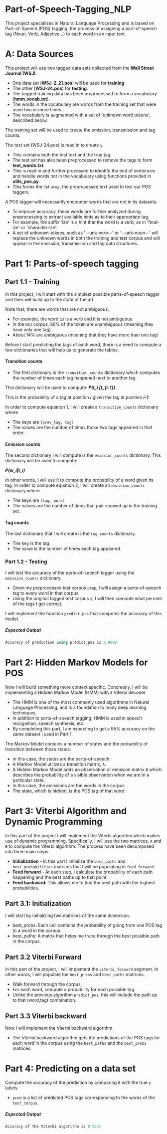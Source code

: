 # Part-of-Speech-Tagging_NLP
This project specializes in Natural Language Processing and is based on Part-of-Speech (POS) tagging, the process of assigning a part-of-speech tag (Noun, Verb, Adjective...) to each word in an input text.

<a name='0'></a>
# A: Data Sources
This project will use two tagged data sets collected from the **Wall Street Journal (WSJ)**. 
 
- One data set (**WSJ-2_21.pos**) will be used for **training**.
- The other (**WSJ-24.pos**) for **testing**. 
- The tagged training data has been preprocessed to form a vocabulary (**hmm_vocab.txt**). 
- The words in the vocabulary are words from the training set that were used two or more times. 
- The vocabulary is augmented with a set of 'unknown word tokens', described below. 

The training set will be used to create the emission, transmission and tag counts. 

The test set (WSJ-24.pos) is read in to create `y`. 
- This contains both the test text and the true tag. 
- The test set has also been preprocessed to remove the tags to form **test_words.txt**. 
- This is read in and further processed to identify the end of sentences and handle words not in the vocabulary using functions provided in **utils_pos.py**. 
- This forms the list `prep`, the preprocessed text used to test our POS taggers.

A POS tagger will necessarily encounter words that are not in its datasets. 
- To improve accuracy, these words are further analyzed during preprocessing to extract available hints as to their appropriate tag. 
- For example, the suffix 'ize' is a hint that the word is a verb, as in 'final-ize' or 'character-ize'. 
- A set of unknown-tokens, such as '--unk-verb--' or '--unk-noun--' will replace the unknown words in both the training and test corpus and will appear in the emission, transmission and tag data structures.


<a name='1'></a>
# Part 1: Parts-of-speech tagging 

<a name='1.1'></a>
## Part 1.1 - Training

In this project, I will start with the simplest possible parts-of-speech tagger and then will build up to the state of the art. 

Note that, there are words that are not ambiguous. 
- For example, the word `is` is a verb and it is not ambiguous. 
- In the `WSJ` corpus, 86% of the token are unambiguous (meaning they have only one tag) 
- About 14\% are ambiguous (meaning that they have more than one tag)

Before I start predicting the tags of each word, there is a need to compute a few dictionaries that will help us to generate the tables. 


#### Transition counts
- The first dictionary is the `transition_counts` dictionary which computes the number of times each tag happened next to another tag. 

This dictionary will be used to compute: 
***P(t_i |t_{i-1})***

This is the probability of a tag at position ***i*** given the tag at position ***i-1***.

In order to compute equation 1, I will create a `transition_counts` dictionary where 
- The keys are `(prev_tag, tag)`
- The values are the number of times those two tags appeared in that order. 


#### Emission counts
The second dictionary I will compute is the `emission_counts` dictionary. This dictionary will be used to compute:

***P(w_i|t_i)***

In other words, I will use it to compute the probability of a word given its tag. 
In order to compute equation 2, I will create an `emission_counts` dictionary where 
- The keys are `(tag, word)` 
- The values are the number of times that pair showed up in the training set. 


#### Tag counts
The last dictionary that I will create is the `tag_counts` dictionary. 
- The key is the tag 
- The value is the number of times each tag appeared.


<a name='1.2'></a>
### Part 1.2 - Testing

I will test the accuracy of the parts-of-speech tagger using the `emission_counts` dictionary. 
- Given my preprocessed test corpus `prep`, I will assign a parts-of-speech tag to every word in that corpus. 
- Using the original tagged test corpus `y`, I will then compute what percent of the tags I got correct. 

I will implement the function `predict_pos` that computes the accuracy of this model.

##### Expected Output
```CPP
Accuracy of prediction using predict_pos is 0.8889
```


<a name='2'></a>
# Part 2: Hidden Markov Models for POS

Now I will build something more context specific. Concretely, I will be implementing a Hidden Markov Model (HMM) with a Viterbi decoder
- The HMM is one of the most commonly used algorithms in Natural Language Processing, and is a foundation to many deep learning techniques.
- In addition to parts-of-speech tagging, HMM is used in speech recognition, speech synthesis, etc. 
- By completing this part, I am expecting to get a 95% accuracy on the same dataset I used in Part 1.

The Markov Model contains a number of states and the probability of transition between those states. 
- In this case, the states are the parts-of-speech. 
- A Markov Model utilizes a transition matrix, `A`. 
- A Hidden Markov Model adds an observation or emission matrix `B` which describes the probability of a visible observation when we are in a particular state. 
- In this case, the emissions are the words in the corpus
- The state, which is hidden, is the POS tag of that word.


<a name='3'></a>
# Part 3: Viterbi Algorithm and Dynamic Programming

In this part of the project I will implement the Viterbi algorithm which makes use of dynamic programming. Specifically, I will use the two matrices, `A` and `B` to compute the Viterbi algorithm. The process have been decomposed into three main steps. 

* **Initialization** - In this part I initialize the `best_paths` and `best_probabilities` matrices that I will be populating in `feed_forward`.
* **Feed forward** - At each step, I calculate the probability of each path happening and the best paths up to that point. 
* **Feed backward**: This allows me to find the best path with the highest probabilities. 

<a name='3.1'></a>
## Part 3.1:  Initialization 

I will start by initializing two matrices of the same dimension. 
- best_probs: Each cell contains the probability of going from one POS tag to a word in the corpus.
- best_paths: A matrix that helps me trace through the best possible path in the corpus. 

<a name='3.2'></a>
## Part 3.2 Viterbi Forward

In this part of the project, I will implement the `viterbi_forward` segment. In other words, I will populate the `best_probs` and `best_paths` matrices.
- Walk forward through the corpus.
- For each word, compute a probability for each possible tag. 
- Unlike the previous algorithm `predict_pos`, this will include the path up to that (word,tag) combination. 


<a name='3.3'></a>
## Part 3.3 Viterbi backward

Now I will implement the Viterbi backward algorithm.
- The Viterbi backward algorithm gets the predictions of the POS tags for each word in the corpus using the `best_paths` and the `best_probs` matrices.


<a name='4'></a>
# Part 4: Predicting on a data set

Compute the accuracy of the prediction by comparing it with the true `y` labels. 
- `pred` is a list of predicted POS tags corresponding to the words of the `test_corpus`. 


##### Expected Output
```CPP
Accuracy of the Viterbi algorithm is 0.9531
```
